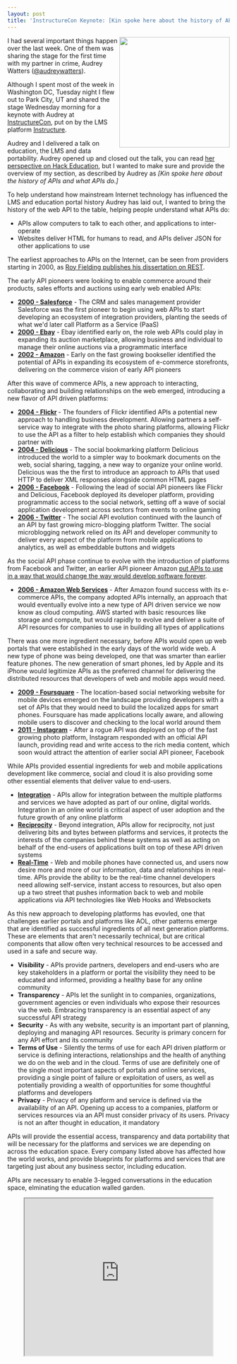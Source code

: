 ```yaml
---
layout: post
title: 'InstructureCon Keynote: [Kin spoke here about the history of APIs and what APIs do.]'
---
```

<p><img src="https://s3.amazonaws.com/kinlane-productions/events/instructurecon-2013/instructurecon-keynote-utah.jpg" alt="" width="250" align="right" /></p>
<p>I had several important things happen over the last week. One of them was sharing the stage for the first time with my partner in crime, Audrey Watters (<a href="https://twitter.com/audreywatters">@audreywatters</a>).</p>
<p>Although I spent most of the week in Washington DC, Tuesday night I flew out to Park City, UT and shared the stage Wednesday morning for a keynote with Audrey at <a title="InstructureCon" href="http://www.instructure.com/instructurecon">InstructureCon</a>, put on by the LMS platform <a title="LMS by Instructure" href="http://www.instructure.com/">Instructure</a>.</p>
<p>Audrey and I delivered a talk on education, the LMS and data portability.  Audrey opened up and closed out the talk, you can read <a href="http://hackeducation.com/2013/06/19/the-lms-as-portal-instructurecon/">her perspective on Hack Education</a>, but I wanted to make sure and provide the overview of my section, as described by Audrey as&nbsp;<em>[Kin spoke here about the history of APIs and what APIs do.]</em></p>
<p>To help understand how mainstream Internet technology has influenced the LMS and education portal history Audrey has laid out, I wanted to bring the history of the web API to the table, helping people understand what APIs do:</p>
<ul class="mainlist">
<li>APIs allow computers to talk to each other, and applications to inter-operate </li>
<li>Websites deliver HTML for humans to read, and APIs deliver JSON for other applications to use</li>
</ul>
<p>The earliest approaches to APIs on the Internet, can be seen from providers starting in 2000, as <a href="http://www.ics.uci.edu/~fielding/pubs/dissertation/top.htm">Roy Fielding publishes his dissertation on REST</a>.</p>
<p>The early API pioneers were looking to enable commerce around their products, sales efforts and auctions using early web enabled APIs:</p>
<ul class="mainlist">
<li><strong><a title="History of Salesforce API" href="http://www.apievangelist.com/2011/01/28/history-of-apis-salesforce-com/">2000 - Salesforce</a></strong> - The CRM and sales management provider Salesforce was the first pioneer to begin using web APIs to start developing an ecosystem of integration providers, planting the seeds of what we'd later call Platform as a Service (PaaS)</li>
<li><strong><a title="History of Ebay API" href="http://www.apievangelist.com/2011/01/26/history-of-apis-ebay/">2000 - Ebay</a></strong> - Ebay identified early on, the role web APIs could play in expanding its auction marketplace, allowing business and individual to manage their online auctions via a programmatic interface</li>
<li><strong><a title="History of Amazon E-Commerce API" href="http://www.apievangelist.com/2011/01/28/history-of-apis-amazon-e-commerce/">2002 - Amazon</a></strong> - Early on the fast growing bookseller identified the potential of APIs in expanding its ecosystem of e-commerce storefronts, delivering on the commerce vision of early API pioneers</li>
</ul>
<p>After this wave of commerce APIs, a new approach to interacting, collaborating and building relationships on the web emerged, introducing a new flavor of API driven platforms:</p>
<ul class="mainlist">
<li><strong><a title="History of Flickr API" href="/2011/02/09/history-of-apis-flickr-api/">2004 - Flickr</a> </strong>- The founders of Flickr identified APIs a potential new approach to handling business development. Allowing partners a self-service way to integrate with the photo sharing platforms, allowing Flickr to use the API as a filter to help establish which companies they should partner with</li>
<li><strong><a title="History of Delicious API" href="/2013/06/09/history-of-apis-del-icio-us/">2004 - Delicious</a></strong> - The social bookmarking platform Delicious introduced the world to a simpler way to bookmark documents on the web, social sharing, tagging, a new way to organize your online world.  Delicious was the the first to introduce an approach to APIs that used HTTP to deliver XML responses alongside common HTML pages</li>
<li><strong><a title="History of Facebook API" href="http://www.apievangelist.com/2011/01/28/history-of-apis-facebook-development-platform/">2006 - Facebook</a></strong> - Following the lead of social API pioneers like Flickr and Delicious, Facebook deployed its developer platform, providing programmatic access to the social network, setting off a wave of social application development across sectors from events to online gaming</li>
<li><strong><a href="http://www.apievangelist.com/2011/01/26/history-of-apis-twitter/">2006 - Twitter</a></strong> - The social API evolution continued with the launch of an API by fast growing micro-blogging platform Twitter.  The social microblogging network relied on its API and developer community to deliver every aspect of the platform from mobile applications to analytics, as well as embeddable buttons and widgets</li>
</ul>
<p>As the social API phase continue to evolve with the introduction of platforms from Facebook and Twitter, an earlier API pioneer Amazon <a href="/2012/01/12/the-secret-to-amazons-success-internal-apis/">put APIs to use in a way that would change the way would develop software forever</a>.</p>
<ul class="mainlist">
<li><strong><a href="http://www.apievangelist.com/2011/03/12/history-of-apis-amazon-s3/">2006 - Amazon Web Services</a></strong> - After Amazon found success with its e-commerce APIs, the company adopted APIs internally, an approach that would eventually evolve into a new type of API driven service we now know as cloud computing.  AWS started with basic  resources like storage and compute, but would rapidly to evolve and deliver a suite of API resources for companies to use in building all types of applications</li>
</ul>
<p>There was one more ingredient necessary, before APIs would open up web portals that were established in the early days of the world wide web. A new type of phone was being developed, one that was smarter than earlier feature phones.  The new generation of smart phones, led by Apple and its iPhone would legitimize APIs as the preferred channel for delivering the distributed resources that developers of web and mobile apps would need.</p>
<ul class="mainlist">
<li><strong><a title="History of Foursquare APIs" href="http://www.apievangelist.com/2011/03/11/history-of-apis-foursquare-api/">2009 - Foursquare</a></strong> - The location-based social networking website for mobile devices emerged on the landscape providing developers with a set of APIs that they would need to build the localized apps for smart phones.  Foursquare has made applications locally aware, and allowing mobile users to discover and checking to the local world around them</li>
<li><strong><a title="History of Instagram API" href="http://www.apievangelist.com/2011/03/11/history-of-apis-instagram-api/">2011 - Instagram</a></strong> - After a rogue API was deployed on top of the fast growing photo platform, Instagram responded with an official API launch, providing read and write access to the rich media content, which soon would attract the attention of earlier social API pioneer, Facebook</li>
</ul>
<p>While APIs provided essential ingredients for web and mobile applications development like commerce, social and cloud it is also providing some other essential elements that deliver value to end-users.</p>
<ul class="mainlist">
<li><strong><a title="API Integration" href="http://integration.apievangelist.com">Integration</a></strong> - APIs allow for integration between the multiple platforms and services we have adopted as part of our online, digital worlds.  Integration in an online world is critical aspect of user adoption and the future growth of any online platform</li>
<li><strong><a title="API Reciprocity" href="http://reciprocity.apievangelist.com">Reciprocity</a></strong> - Beyond integration, APIs allow for reciprocity, not just delivering bits and bytes between platforms and services, it protects the interests of the companies behind these systems as well as acting on behalf of the end-users of applications built on top of these API driven systems</li>
<li><strong><a title="Real-Time APIs" href="http://realtime.apievangelist.com/">Real-Time</a></strong> - Web and mobile phones have connected us, and users now desire more and more of our information, data and relationships in real-time.  APIs provide the ability to be the real-time channel developers need allowing self-service, instant access to resources, but also open up a two street that pushes information back to web and mobile applications via API technologies like Web Hooks and Websockets</li>
</ul>
<p>As this new approach to developing platforms has evovled, one that challenges earlier portals and platforms like AOL, other patterns emerge that are identified as successful ingredients of all next generation platforms.  These are elements that aren't necessarily technical, but are critical components that allow often very technical resources to be accessed and used in a safe and secure way.</p>
<ul class="mainlist">
<li><strong>Visibility</strong> - APIs provide partners, developers and end-users who are key stakeholders in a platform or portal the visibility they need to be educated and informed, providing a healthy base for any online community</li>
<li><strong>Transparency</strong> - APIs let the sunlight in to companies, organizations, government agencies or even individuals who expose their resources via the web. Embracing transparency is an essential aspect of any successful API strategy</li>
<li><strong>Security</strong> - As with any website, security is an important part of planning, deploying and managing API resources.  Security is primary concern for any API effort and its community</li>
<li><strong>Terms of Use</strong> - Silently the terms of use for each API driven platform or service is defining interactions, relationships and the health of anything we do on the web and in the cloud.  Terms of use are definitely one of the single most important aspects of portals and online services, providing a single point of failure or exploitation of users, as well as potentially providing a wealth of opportunities for some thoughtful platforms and developers</li>
<li><strong>Privacy</strong> - Privacy of any platform and service is defined via the availability of an API. Opening up access to a companies, platform or services resources via an API must consider privacy of its users.  Privacy is not an after thought in education, it mandatory</li>
</ul>
<p>APIs will provide the essential access, transparency and data portability that will be necessary for the platforms and services we are depending on across the education space. Every company listed above has affected how the world works, and provide blueprints for platforms and services that are targeting just about any business sector, including education.</p>
<p>APIs are necessary to enable 3-legged conversations in the education space, elminating the education walled garden.</p>
<p style="text-align: center;"><iframe src="http://www.slideshare.net/slideshow/embed_code/23199844" width="427" height="356"> </iframe></p>